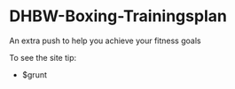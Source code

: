 # DHBW-Boxing-Trainingsplan
An extra push to help you achieve your fitness goals

To see the site tip:
- $grunt

